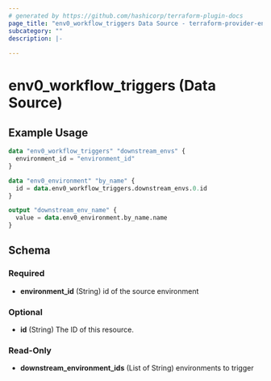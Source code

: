 ```yaml
---
# generated by https://github.com/hashicorp/terraform-plugin-docs
page_title: "env0_workflow_triggers Data Source - terraform-provider-env0"
subcategory: ""
description: |-
  
---
```


# env0_workflow_triggers (Data Source)



## Example Usage

```terraform
data "env0_workflow_triggers" "downstream_envs" {
  environment_id = "environment_id"
}

data "env0_environment" "by_name" {
  id = data.env0_workflow_triggers.downstream_envs.0.id
}

output "downstream_env_name" {
  value = data.env0_environment.by_name.name
}
```

<!-- schema generated by tfplugindocs -->
## Schema

### Required

- **environment_id** (String) id of the source environment

### Optional

- **id** (String) The ID of this resource.

### Read-Only

- **downstream_environment_ids** (List of String) environments to trigger



